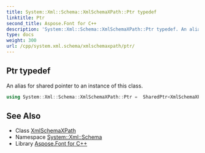 ```yaml
---
title: System::Xml::Schema::XmlSchemaXPath::Ptr typedef
linktitle: Ptr
second_title: Aspose.Font for C++
description: 'System::Xml::Schema::XmlSchemaXPath::Ptr typedef. An alias for shared pointer to an instance of this class in C++.'
type: docs
weight: 300
url: /cpp/system.xml.schema/xmlschemaxpath/ptr/
---
```

## Ptr typedef


An alias for shared pointer to an instance of this class.

```cpp
using System::Xml::Schema::XmlSchemaXPath::Ptr =  SharedPtr<XmlSchemaXPath>
```

## See Also

* Class [XmlSchemaXPath](../)
* Namespace [System::Xml::Schema](../../)
* Library [Aspose.Font for C++](../../../)
